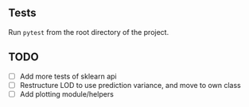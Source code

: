 

## Tests

Run `pytest` from the root directory of the project.

## TODO
- [ ] Add more tests of sklearn api
- [ ] Restructure LOD to use prediction variance, and move to own class
- [ ] Add plotting module/helpers